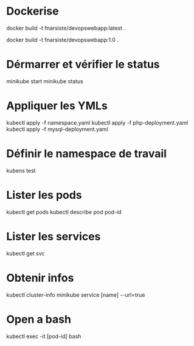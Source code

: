 # Dockerise
docker build -t fnarsiste/devopswebapp:latest .

docker build -t fnarsiste/devopswebapp:1.0 .

# Dérmarrer et vérifier le status
minikube start
minikube status

# Appliquer les YMLs 
kubectl apply -f namespace.yaml
kubectl apply -f php-deployment.yaml  
kubectl apply -f mysql-deployment.yaml

# Définir le namespace de travail
kubens test 

# Lister les pods
kubectl get pods
kubectl describe pod pod-id

# Lister les services
kubectl get svc

# Obtenir infos
kubectl cluster-info
minikube service [name] --url=true

# Open a bash
kubectl exec -it [pod-id] bash